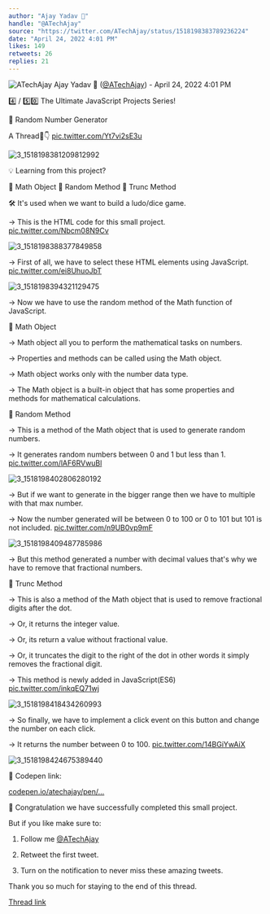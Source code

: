 ```yaml
---
author: "Ajay Yadav 🎯"
handle: "@ATechAjay"
source: "https://twitter.com/ATechAjay/status/1518198383789236224"
date: "April 24, 2022 4:01 PM"
likes: 149
retweets: 26
replies: 21
---
```

![ATechAjay](https://pbs.twimg.com/profile_images/1485567675111981057/mLsrcZdB_normal.jpg)
Ajay Yadav 🎯 ([@ATechAjay](https://twitter.com/ATechAjay)) - April 24, 2022 4:01 PM

4️⃣ / 5️⃣0️⃣ The Ultimate JavaScript Projects Series!

🎉 Random Number Generator

A Thread🧵👇 [pic.twitter.com/Yt7vi2sE3u](https://twitter.com/ATechAjay/status/1518198383789236224/photo/1)

![3_1518198381209812992](https://pbs.twimg.com/media/FRG5YkqVgAA1-3B.png)

💡 Learning from this project? 
 
📌 Math Object
📌 Random Method
📌 Trunc Method

🛠 It's used when we want to build a ludo/dice game.

→ This is the HTML code for this small project. [pic.twitter.com/Nbcm08N9Cv](https://twitter.com/ATechAjay/status/1518198392681230337/photo/1)

![3_1518198388377849858](https://pbs.twimg.com/media/FRG5Y_XVEAIzwtt.png)

→ First of all, we have to select these HTML elements using JavaScript. [pic.twitter.com/ei8UhuoJbT](https://twitter.com/ATechAjay/status/1518198398343475201/photo/1)

![3_1518198394321129475](https://pbs.twimg.com/media/FRG5ZVgUUAMZjjL.png)

→ Now we have to use the random method of the Math function of JavaScript.

📌 Math Object

→ Math object all you to perform the mathematical tasks on numbers.

→ Properties and methods can be called using the Math object.

→ Math object works only with the number data type.

→ The Math object is a built-in object that has some properties and methods for mathematical calculations.

📌 Random Method

→ This is a method of the Math object that is used to generate random numbers.

→ It generates random numbers between 0 and 1 but less than 1. [pic.twitter.com/lAF6RVwuBl](https://twitter.com/ATechAjay/status/1518198407738761216/photo/1)

![3_1518198402806280192](https://pbs.twimg.com/media/FRG5Z1HVcAAOdLX.png)

→ But if we want to generate in the bigger range then we have to multiple with that max number. 

→ Now the number generated will be between 0 to 100 or 0 to 101 but 101 is not included. [pic.twitter.com/n9UB0vp9mF](https://twitter.com/ATechAjay/status/1518198413862481921/photo/1)

![3_1518198409487785986](https://pbs.twimg.com/media/FRG5aOAVIAIHmNf.png)

→ But this method generated a number with decimal values that's why we have to remove that fractional numbers.

📌 Trunc Method

→ This is also a method of the Math object that is used to remove fractional digits after the dot.

→ Or, it returns the integer value.

→ Or, its return a value without fractional value.

→ Or, it truncates the digit to the right of the dot in other words it simply removes the fractional digit.

→ This method is newly added in JavaScript(ES6) [pic.twitter.com/inkqEQ71wj](https://twitter.com/ATechAjay/status/1518198422796337153/photo/1)

![3_1518198418434260993](https://pbs.twimg.com/media/FRG5avVVgAEYmK_.png)

→ So finally, we have to implement a click event on this button and change the number on each click.

→ It returns the number between 0 to 100. [pic.twitter.com/14BGiYwAiX](https://twitter.com/ATechAjay/status/1518198429087780866/photo/1)

![3_1518198424675389440](https://pbs.twimg.com/media/FRG5bGlVkAAmWgz.png)

👀 Codepen link:

[codepen.io/atechajay/pen/…](https://codepen.io/atechajay/pen/rNpgOrP?editors=1010)

🎉 Congratulation we have successfully completed this small project.

But if you like make sure to:

1. Follow me [@ATechAjay](https://twitter.com/ATechAjay)

2. Retweet the first tweet.

3. Turn on the notification to never miss these amazing tweets.

Thank you so much for staying to the end of this thread.

[Thread link](https://twitter.com/ATechAjay/status/1518198383789236224)